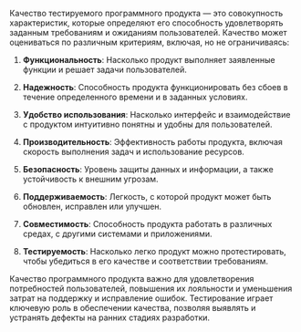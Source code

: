 Качество тестируемого программного продукта — это совокупность характеристик, которые определяют его способность удовлетворять заданным требованиям и ожиданиям пользователей. Качество может оцениваться по различным критериям, включая, но не ограничиваясь:

1. **Функциональность**: Насколько продукт выполняет заявленные функции и решает задачи пользователей.

2. **Надежность**: Способность продукта функционировать без сбоев в течение определенного времени и в заданных условиях.

3. **Удобство использования**: Насколько интерфейс и взаимодействие с продуктом интуитивно понятны и удобны для пользователей.

4. **Производительность**: Эффективность работы продукта, включая скорость выполнения задач и использование ресурсов.

5. **Безопасность**: Уровень защиты данных и информации, а также устойчивость к внешним угрозам.

6. **Поддерживаемость**: Легкость, с которой продукт может быть обновлен, исправлен или улучшен.

7. **Совместимость**: Способность продукта работать в различных средах, с другими системами и приложениями.

8. **Тестируемость**: Насколько легко продукт можно протестировать, чтобы убедиться в его качестве и соответствии требованиям.

Качество программного продукта важно для удовлетворения потребностей пользователей, повышения их лояльности и уменьшения затрат на поддержку и исправление ошибок. Тестирование играет ключевую роль в обеспечении качества, позволяя выявлять и устранять дефекты на ранних стадиях разработки.